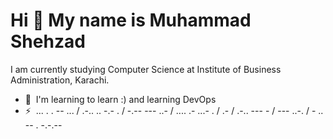 Hi 👋 My name is Muhammad Shehzad
=================================

I am currently studying Computer Science at Institute of Business Administration, Karachi.

<!-- *   🚀  I'm currently working on [Pyaint](http://https://github.com/umairazfar/Pyaint) -->
*   🧠  I'm learning to learn :) and learning DevOps
*   ⚡  ... . . -- ... / .-.. .. -.- . / -.-- --- ..- / .... .- ...- . / .- / .-.. --- - / --- ..-. / - .. -- . -.-.--
